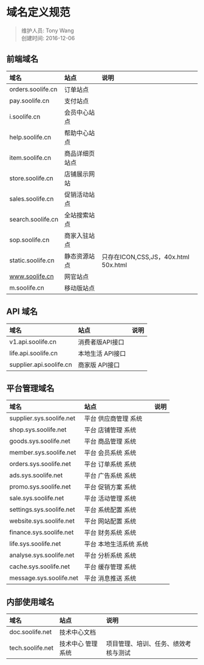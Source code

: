 # 域名定义规范
> 维护人员: Tony Wang    
> 创建时间: 2016-12-06  

## 前端域名

  | 域名     | 站点     | 说明    |
  | :------------- | :------------- | :------------- |
  | orders.soolife.cn  | 订单站点 |     |
  | pay.soolife.cn  | 支付站点  |     |
  | i.soolife.cn  | 会员中心站点 |     |
  | help.soolife.cn  | 帮助中心站点  |     |
  | item.soolife.cn  | 商品详细页站点 |     |
  | store.soolife.cn  | 店铺展示网站 |     |
  | sales.soolife.cn  | 促销活动站点 |     |
  | search.soolife.cn  | 全站搜索站点 |     |
  | sop.soolife.cn  | 商家入驻站点 |     |
  | static.soolife.cn  | 静态资源站点  | 只存在ICON,CSS,JS，40x.html 50x.html    |
  | www.soolife.cn  | 网官站点 |     |
  | m.soolife.cn  | 移动版站点 |     |

## API 域名
| 域名     | 站点     | 说明    |
| :------------- | :------------- | :------------- |
| v1.api.soolife.cn  | 消费者版API接口 |     |
| life.api.soolife.cn  | 本地生活 API接口  |     |
| supplier.api.soolife.cn  | 商家版 API接口  |     |

## 平台管理域名
| 域名     | 站点     | 说明    |
| :------------- | :------------- | :------------- |
| supplier.sys.soolife.net  | 平台 供应商管理 系统 |     |
| shop.sys.soolife.net  | 平台 店铺管理 系统 |     |
| goods.sys.soolife.net  | 平台 商品管理 系统 |     |
| member.sys.soolife.net  | 平台 会员系统 系统 |     |
| orders.sys.soolife.net  | 平台 订单系统 系统 |     |
| ads.sys.soolife.net  | 平台 广告系统 系统 |     |
| promo.sys.soolife.net  | 平台 促销方案 系统 |     |
| sale.sys.soolife.net  | 平台 活动管理 系统 |     |
| settings.sys.soolife.net  | 平台 系统配置 系统 |     |
| website.sys.soolife.net  | 平台 网站配置 系统 |     |
| finance.sys.soolife.net  | 平台 财务系统 系统 |     |
| life.sys.soolife.net  | 平台 本地生活系统 系统 |     |
| analyse.sys.soolife.net  | 平台 分析系统 系统 |     |
| cache.sys.soolife.net  | 平台 缓存管理 系统 |     |
| message.sys.soolife.net  | 平台 消息推送 系统 |     |


## 内部使用域名
| 域名     | 站点     | 说明    |
| :------------- | :------------- | :------------- |
| doc.soolife.net  | 技术中心文档 |     |
| tech.soolife.net  | 技术中心 管理系统 | 项目管理、培训、任务、绩效考核与测试      |
